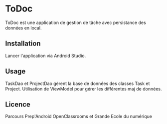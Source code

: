 # ToDoc
ToDoc est une application de gestion de tâche avec persistance des données en local.

## Installation
Lancer l'application via Android Studio.

## Usage
TaskDao et ProjectDao gèrent la base de données des classes Task et Project.
Utilisation de ViewModel pour gérer les différentes maj de données.

## Licence
Parcours Prep'Android OpenClassrooms et Grande Ecole du numérique
